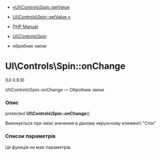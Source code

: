 - [«UI\Controls\Spin::getValue](ui-controls-spin.getvalue.md)
- [UI\Controls\Spin::setValue »](ui-controls-spin.setvalue.md)

- [PHP Manual](index.md)
- [UI\Controls\Spin](class.ui-controls-spin.md)
- обробник зміни

# UI\Controls\Spin::onChange

(UI 0.9.9)

UI\Controls\Spin::onChange — Обробник зміни

### Опис

protected **UI\Controls\Spin::onChange**()

Виконується при зміні значення в даному керуючому елементі "Спін"

### Список параметрів

Ця функція не має параметрів.

